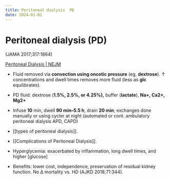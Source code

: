 ```yaml
---
title: Peritoneal dialysis  PD
date: 2024-01-01
---
```

# Peritoneal dialysis (PD)

 (JAMA 2017;317:1864)

[Peritoneal Dialysis | NEJM](https://www.nejm.org/doi/10.1056/NEJMra2100152)

* Fluid removed via **convection using oncotic pressure** (eg, **dextrose**). ↑ concentrations and dwell times removes more fluid (less as **glc** equilibrates).

* PD fluid: dextrose (**1.5%, 2.5%, or 4.25%),** buffer (**lactate**), **Na+, Ca2+, Mg2+**

* Infuse **10** min, dwell **90 min–5.5 h**, drain **20 min**; exchanges done manually or using cycler at night (automated or cont. ambulatory peritoneal dialysis APD, CAPD)
* [[types of peritoneal dialysis]].
* [[Complications of Peritoneal Dialysis]].

* Hyperglycemia: exacerbated by inflammation, long dwell times, and higher [glucose]
* Benefits: lower cost, independence, preservation of residual kidney function. No Δ mortality vs. HD (AJKD 2018;71:344).
